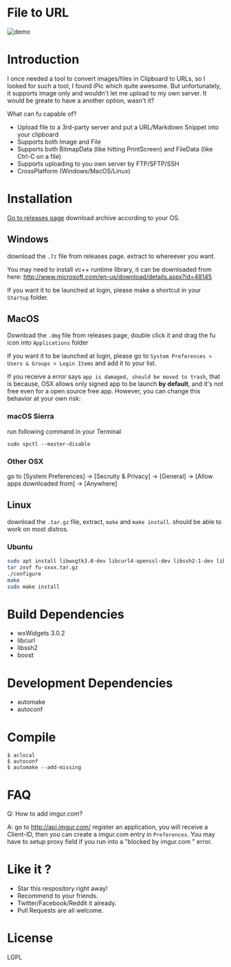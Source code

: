 # File to URL

![demo](https://github.com/klesh/fu/raw/master/example.gif)
# Introduction

I once needed a tool to convert images/files in Clipboard to URLs, so I looked for such a tool, I found iPic which quite awesome. But unfortunately, it supports image only and wouldn't let me upload to my own server. It would be greate to have a another option, wasn't it?   

What can fu capable of?
  * Upload file to a 3rd-party server and put a URL/Markdown Snippet into your clipboard
  * Supports both Image and File
  * Supports both BitmapData (like hitting PrintScreen) and FileData (like Ctrl-C on a file)
  * Supports uploading to you own server by FTP/SFTP/SSH
  * CrossPlatform (Windows/MacOS/Linux)

# Installation

[Go to releases page](https://github.com/klesh/fu/releases) download archive according to your OS.

## Windows

  download the `.7z` file from releases page. extract to whereever you want.

  You may need to install vc++ runtime library, it can be downloaded from here: http://www.microsoft.com/en-us/download/details.aspx?id=48145

  If you want it to be launched at login, please make a shortcut in your `Startup` folder.

## MacOS

  Download the `.dmg` file from releases page, double click it and drag the fu icon into `Applications` folder

  If you want it to be launched at login, please go to `System Preferences > Users & Groups > Login Items` and add it to your list.

  If you receive a error says `app is damaged, should be moved to trash`, that is because, OSX allows only signed app to be launch **by default**, and it's not free even for a open source free app. However, you can change this behavior at your own risk:

  ### macOS Sierra
  run following command in your Terminal
  ```
  sudo spctl --master-disable
  ```

  ### Other OSX
  go to [System Preferences] -> [Secruity & Privacy] -> [General] -> [Allow apps downloaded from] -> [Anywhere]

## Linux

  download the `.tar.gz` file, extract, `make` and `make install`.
  should be able to work on most distros.

### Ubuntu
```bash
sudo apt install libwxgtk3.0-dev libcurl4-openssl-dev libssh2-1-dev libboost1.61-dev libgtk2.0-dev zlibc zlib1g zlib1g-dev libappindicator3-dev
tar zxvf fu-vxxx.tar.gz
./configure
make
sudo make install
```

# Build Dependencies

  * wxWidgets 3.0.2
  * libcurl
  * libssh2
  * boost

# Development Dependencies

  * automake
  * autoconf

# Compile

```
$ aclocal
$ autoconf
$ automake --add-missing
```

# FAQ

   Q: How to add imgur.com?

   A: go to http://api.imgur.com/ register an application, you will receive a Client-ID, then you can create a imgur.com entry in `Preferences`. You may have to setup proxy field if you run into a "blocked by imgur.com " error.

# Like it ?

  * Star this respository right away!
  * Recommend to your friends.
  * Twitter/Facebook/Reddit it already.
  * Pull Requests are all welcome.

# License

LGPL

